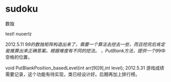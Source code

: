 sudoku
======

数独

test! nuoerlz

2012.5.11
9*9的数独矩阵构造出来了，需要一个算法去挖去一些，而且挖完后肯定能推算出来正确答案。根据难度有不同的挖法。
，PutBlank方法，提供一个9*9中空格的位置，

void PutBlankPosition_basedLevel(int arr[9][9],int level);
2012.5.31
游戏成绩需要记录，这个功能有待实现，类已经设计好。后期再加上排行榜。